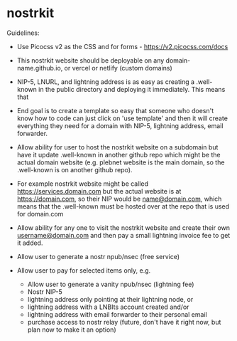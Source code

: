 # nostrkit

Guidelines: 

- Use Picocss v2 as the CSS and for forms - https://v2.picocss.com/docs
- This nostrkit website should be deployable on any domain-name.github.io, or vercel or netlify (custom domains)
-  NIP-5, LNURL, and lightning address is as easy as creating a .well-known in the public directory and deploying it immediately. This means that

- End goal is to create a template so easy that someone who doesn't know how to code can just click on 'use template' and then it will create everything they need for a domain with NIP-5, lightning address, email forwarder.
- Allow ability for user to host the nostrkit website on a subdomain but have it update .well-known in another github repo which might be the actual domain website (e.g. plebnet website is the main domain, so the .well-known is on another github repo).

- For example nostrkit website might be called https://services.domain.com but the actual website is at https://domain.com, so their NIP would be name@domain.com, which means that the .well-known must be hosted over at the repo that is used for domain.com 
  
- Allow ability for any one to visit the nostrkit website and create their own username@domain.com and then pay a small lightning invoice fee to get it added.

- Allow user to generate a nostr npub/nsec (free service)
- Allow user to pay for selected items only, e.g.
  - Allow user to generate a vanity npub/nsec (lightning fee)
  - Nostr NIP-5
  - lightning address only pointing at their lightning node, or 
  - lightning address with a LNBIts account created and/or 
  - lightning address with email forwarder to their personal email
  - purchase access to nostr relay (future, don't have it right now, but plan now to make it an option)
 
    
